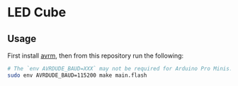 # LED Cube

## Usage

First install [avrm](https://github.com/nixpulvis/avrm), then from this
repository run the following:

```sh
# The `env AVRDUDE_BAUD=XXX` may not be required for Arduino Pro Minis.
sudo env AVRDUDE_BAUD=115200 make main.flash
```
